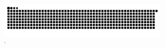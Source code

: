 
![Snake animation](https://github.com/BiaOliveira12/BiaOliveira12/blob/output/github-contribution-grid-snake.svg).
